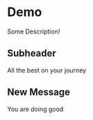 # Demo

Some Description!

## Subheader

All the best on your journey

## New Message
You are doing good
